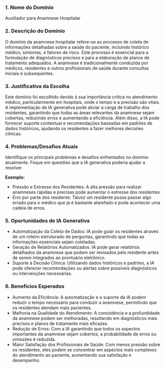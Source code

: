 ### 1. Nome do Domínio

Auxiliador para Anamnese Hospitalar

### 2. Descrição do Domínio

O domínio da anamnese hospitalar refere-se ao processo de coleta de informações detalhadas sobre a saúde do paciente, incluindo histórico médico, sintomas, e fatores de risco. Este processo é essencial para a formulação de diagnósticos precisos e para a elaboração de planos de tratamento adequados. A anamnese é tradicionalmente conduzida por médicos, residentes e outros profissionais de saúde durante consultas iniciais e subsequentes.

### 3. Justificativa da Escolha

Este domínio foi escolhido devido à sua importância crítica no atendimento médico, particularmente em hospitais, onde o tempo e a precisão são vitais. A implementação de IA generativa pode aliviar a carga de trabalho dos residentes, garantindo que todas as áreas relevantes da anamnese sejam cobertas, reduzindo erros e aumentando a eficiência. Além disso, a IA pode fornecer suporte contextual e recomendações baseadas em padrões de dados históricos, ajudando os residentes a fazer melhores decisões clínicas.

### 4. Problemas/Desafios Atuais

Identifique os principais problemas e desafios enfrentados no domínio atualmente. Foque em questões que a IA generativa poderia ajudar a resolver.

**Exemplo:**

  - Pressão e Estresse dos Residentes: A alta pressão para realizar anamneses rápidas e precisas pode aumentar o estresse dos residentes
  - Erro por parte dos residente: Talvez um residente possa passar algo errado para o médico que já é bastante atarefado e pode acontecer uma cadeia de erros.

### 5. Oportunidades de IA Generativa
  
  - Automatização da Coleta de Dados: IA pode guiar os residentes através de um roteiro estruturado de perguntas, garantindo que todas as informações essenciais sejam coletadas.
  - Geração de Relatórios Automatizados: IA pode gerar relatórios detalhados da anamnese que podem ser revisados pelo residente antes de serem integrados ao prontuário eletrônico.
  - Suporte à Decisão Clínica: Utilizando dados históricos e padrões, a IA pode oferecer recomendações ou alertas sobre possíveis diagnósticos ou intervenções necessárias.

### 6. Benefícios Esperados

  - Aumento da Eficiência: A automatização e o suporte da IA podem reduzir o tempo necessário para conduzir a anamnese, permitindo que os residentes atendam mais pacientes.
  - Melhoria na Qualidade do Atendimento: A consistência e a profundidade da anamnese podem ser melhoradas, resultando em diagnósticos mais precisos e planos de tratamento mais eficazes.
  - Redução de Erros: Com a IA garantindo que todos os aspectos importantes da anamnese sejam cobertos, a probabilidade de erros ou omissões é reduzida.
  - Maior Satisfação dos Profissionais de Saúde: Com menos pressão sobre os residentes, eles podem se concentrar em aspectos mais complexos do atendimento ao paciente, aumentando sua satisfação e desempenho.
